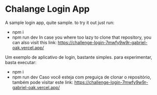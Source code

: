 # Chalange Login App
A sample login app, quite sample.
to try it out just run:
- npm i
- npm run dev
In case you where too lazy to clone that repository, you can also visit this link: https://challenge-login-7mwfy9w9r-gabriel-oak.vercel.app/

Um exemplo de aplicativo de login, bastante simples.
para experimentar, basta executar:
- npm i
- npm run dev
Caso você esteja com preguiça de clonar o repositório, também pode visitar este link: https://challenge-login-7mwfy9w9r-gabriel-oak.vercel.app/